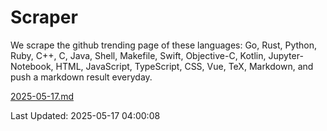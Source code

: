 # Scraper

We scrape the github trending page of these languages: Go, Rust, Python, Ruby, C++, C, Java, Shell, Makefile, Swift, Objective-C, Kotlin, Jupyter-Notebook, HTML, JavaScript, TypeScript, CSS, Vue, TeX, Markdown, and push a markdown result everyday.

[2025-05-17.md](https://github.com/yangwenmai/github-trending-backup/blob/master/2025-05-17.md)

Last Updated: 2025-05-17 04:00:08